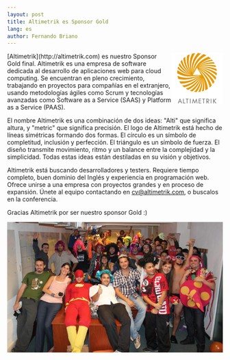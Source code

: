 ```yaml
---
layout: post
title: Altimetrik es Sponsor Gold
lang: es
author: Fernando Briano
---
```

<img src="/media/img/sponsors/altimetrik.png" alt="Altimetrik" style="float: right"/>
[Altimetrik](http://altimetrik.com) es nuestro Sponsor Gold final. Altimetrik es una empresa de software dedicada al desarrollo de aplicaciones web para cloud computing. Se encuentran en pleno crecimiento, trabajando en proyectos para compañías en el extranjero, usando metodologías ágiles como Scrum y tecnologías avanzadas como Software as a Service (SAAS) y Platform as a Service (PAAS).

El nombre Altimetrik es una combinación de dos ideas: "Alti" que significa altura, y "metric" que significa precisión. El logo de Altimetrik está hecho de líneas simétricas formando dos formas. El círculo es un símbolo de completitud, inclusión y perfección. El triángulo es un símbolo de fuerza. El diseño transmite movimiento, ritmo y un balance entre la complejidad y la simplicidad. Todas estas ideas están destiladas en su visión y objetivos.

Altimetrik está buscando desarrolladores y testers. Requiere tiempo completo, buen dominio del Inglés y experiencia en programación web. Ofrece unirse a una empresa con proyectos grandes y en proceso de expansión. Únete al equipo contactando en <a href="mailto:cv@altimetrik.com">cv@altimetrik.com</a>, o buscalos en la conferencia.

Gracias Altimetrik por ser nuestro sponsor Gold :)

<div style="text-align: center">
<img src="/media/img/sponsors/altimetrik-team.jpg" alt="WyeWorks team"/>
</div>

